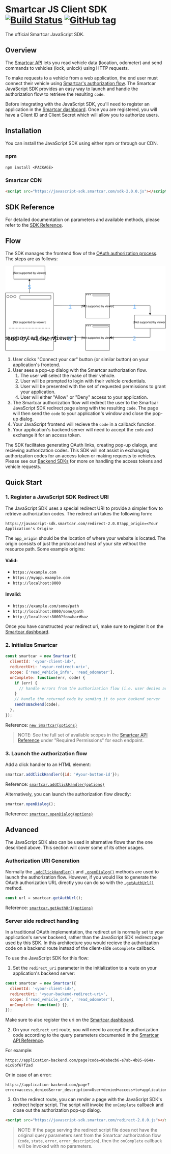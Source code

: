 # Smartcar JS Client SDK [![Build Status][ci-image]][ci-url] [![GitHub tag][tag-image]][tag-url]

The official Smartcar JavaScript SDK.

## Overview

The [Smartcar API](https://smartcar.com/docs) lets you read vehicle data
(location, odometer) and send commands to vehicles (lock, unlock) using HTTP requests.

To make requests to a vehicle from a web application, the end user must connect their vehicle using [Smartcar's authorization flow](https://smartcar.com/docs#authentication). The Smartcar JavaScript SDK provides an easy way to launch and handle the authorization flow to retrieve the resulting `code`.

Before integrating with the JavaScript SDK, you'll need to register an application in the [Smartcar dashboard](https://dashboard.smartcar.com). Once you are registered, you will have a Client ID and Client Secret which will allow you to authorize users.

## Installation

You can install the JavaScript SDK using either npm or through our CDN.

### npm

```shell
npm install <PACKAGE>
```

### Smartcar CDN

```html
<script src="https://javascript-sdk.smartcar.com/sdk-2.0.0.js"></script>
```

## SDK Reference

For detailed documentation on parameters and available methods, please refer to
the [SDK Reference](doc/).

## Flow

The SDK manages the frontend flow of the [OAuth authorization process](https://tools.ietf.org/html/rfc6749#section-4.1). The steps are as follows:

<p align="center"><img src="doc/architecture.svg"/></p>

1. User clicks "Connect your car" button (or similar button) on your application's frontend.
2. User sees a pop-up dialog with the Smartcar authorization flow.
   1. The user will select the make of their vehicle.
   2. User will be prompted to login with their vehicle credentials.
   3. User will be presented with the set of requested permissions to grant your application.
   4. User will either "Allow" or "Deny" access to your application.
3. The Smartcar authorization flow will redirect the user to the Smartcar JavaScript SDK redirect page along with the resulting `code`. The page will then send the `code` to your application's window and close the pop-up dialog.
4. Your JavaScript frontend will recieve the `code` in a callback function.
5. Your application's backend server will need to accept the `code` and exchange it for an access token.

The SDK facilitates generating OAuth links, creating pop-up dialogs, and recieving authorization codes. This SDK will not assist in exchanging authorization codes for an access token or making requests to vehicles. Please see our [Backend SDKs](https://smartcar.com/docs#backend-sdks) for more on handling the access tokens and vehicle requests.

## Quick Start

### 1. Register a JavaScript SDK Redirect URI

The JavaScript SDK uses a special redirect URI to provide a simpler flow to retrieve authorization codes. The redirect uri takes the following form:

```
https://javascript-sdk.smartcar.com/redirect-2.0.0?app_origin=<Your Application's Origin>
```

The `app_origin` should be the location of where your website is located. The origin consists of just the protocol and host of your site without the resource path. Some example origins:

#### Valid:
+ `https://example.com`
+ `https://myapp.example.com`
+ `http://localhost:8000`

#### Invalid:
+ `https://example.com/some/path`
+ `http://localhost:8000/some/path`
+ `http://localhost:8000?foo=bar#baz`

Once you have constructed your redirect uri, make sure to register it on the [Smartcar dashboard](https://dashboard.smartcar.com).

### 2. Initialize Smartcar

```javascript
const smartcar = new Smartcar({
  clientId: '<your-client-id>',
  redirectUri: '<your-redirect-uri>',
  scope: ['read_vehicle_info', 'read_odometer'],
  onComplete: function(err, code) {
    if (err) {
      // handle errors from the authorization flow (i.e. user denies access)
    }
    // handle the returned code by sending it to your backend server
    sendToBackend(code);
  },
});
```

Reference: [`new Smartcar(options)`](doc#new_Smartcar_new)

> NOTE: See the full set of available scopes in the [Smartcar API Reference](https://smartcar.com/docs#get-all-vehicles) under "Required Permissions" for each endpoint.

### 3. Launch the authorization flow

Add a click handler to an HTML element:

```javascript
smartcar.addClickHandler({id: '#your-button-id'});
```

Reference: [`smartcar.addClickHandler(options)`](doc#Smartcar+addClickHandler)

Alternatively, you can launch the authorization flow directly:

```javascript
smartcar.openDialog();
```

Reference: [`smartcar.openDialog(options)`](doc#Smartcar+openDialog)

## Advanced

The JavaScript SDK also can be used in alternative flows than the one described above. This section will cover some of its other usages.

### Authorization URI Generation

Normally the [`.addClickHandler()`](doc#Smartcar+addClickHandler) and [`.openDialog()`](doc#Smartcar+openDialog) methods are used to launch the authorization flow. However, if you would like to generate the OAuth authorization URL directly you can do so with the [`.getAuthUrl()`](doc#Smartcar+getAuthUrl) method.

```javascript
const url = smartcar.getAuthUrl();
```

Reference: [`smartcar.getAuthUrl(options)`](doc#Smartcar+getAuthUrl)

### Server side redirect handling

In a traditional OAuth implementation, the redirect uri is normally set to your application's server backend, rather than the JavaScript SDK redirect page used by this SDK. In this architecture you would recieve the authorization code on a backend route instead of the client-side `onComplete` callback.

To use the JavaScript SDK for this flow:

1. Set the `redirect_uri` parameter in the initialization to a route on your application's backend server:

```javascript
const smartcar = new Smartcar({
  clientId: '<your-client-id>',
  redirectUri: '<your-backend-redirect-uri>',
  scope: ['read_vehicle_info', 'read_odometer'],
  onComplete: function() {},
});
```

Make sure to also register the uri on the [Smartcar dashboard](https://dashboard.smartcar.com).

2. On your `redirect_uri` route, you will need to accept the authorization code according to the query parameters documented in the [Smartcar API Reference](https://smartcar.com/docs#3-handle-smartcar-response).

For example:

```
https://application-backend.com/page?code=90abecb6-e7ab-4b85-864a-e1c8bf67f2ad
```

Or in case of an error:

```
https://application-backend.com/page?error=access_denied&error_description=User+denied+access+to+application.
```

3. On the redirect route, you can render a page with the JavaScript SDK's redirect helper script. The script will invoke the `onComplete` callback and close out the authorization pop-up dialog.

```html
<script src="https://javascript-sdk.smartcar.com/redirect-2.0.0.js"></script>
```

> NOTE: If the page serving the redirect script file does not have the original query parameters sent from the Smartcar authorization flow (`code`, `state`, `error`, `error_description`), then the `onComplete` callback will be invoked with no parameters.


[ci-url]: https://travis-ci.com/smartcar/javascript-sdk
[ci-image]: https://travis-ci.com/smartcar/javascript-sdk.svg?token=jMbuVtXPGeJMPdsn7RQ5&branch=master
[tag-url]: https://github.com/smartcar/javascript-sdk/tags
[tag-image]: https://img.shields.io/github/tag/smartcar/javascript-sdk.svg
